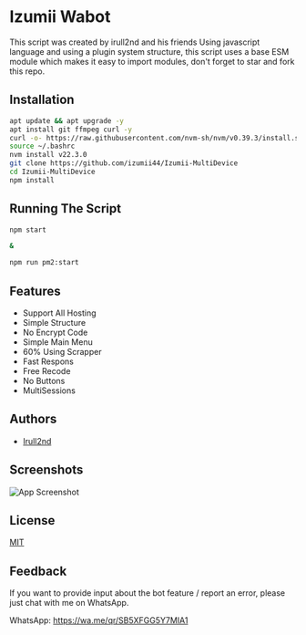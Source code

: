 
# Izumii Wabot

This script was created by irull2nd and his friends Using javascript language and using a plugin system structure, this script uses a base ESM module which makes it easy to import modules, don't forget to star and fork this repo.
## Installation
```bash
apt update && apt upgrade -y
apt install git ffmpeg curl -y 
curl -o- https://raw.githubusercontent.com/nvm-sh/nvm/v0.39.3/install.sh | bash
source ~/.bashrc
nvm install v22.3.0
git clone https://github.com/izumii44/Izumii-MultiDevice
cd Izumii-MultiDevice
npm install
```
## Running The Script
```bash
npm start

&

npm run pm2:start
```
## Features

- Support All Hosting
- Simple Structure
- No Encrypt Code
- Simple Main Menu
- 60% Using Scrapper 
- Fast Respons
- Free Recode
- No Buttons
- MultiSessions


## Authors

- [Irull2nd](https://github.com/izumii44)

## Screenshots

![App Screenshot](https://telegra.ph/file/b04ce44d3378caa3c66d6.jpg)


## License

[MIT](https://choosealicense.com/licenses/mit/)

## Feedback

If you want to provide input about the bot feature / report an error, please just chat with me on WhatsApp.

WhatsApp: https://wa.me/qr/SB5XFGG5Y7MIA1

